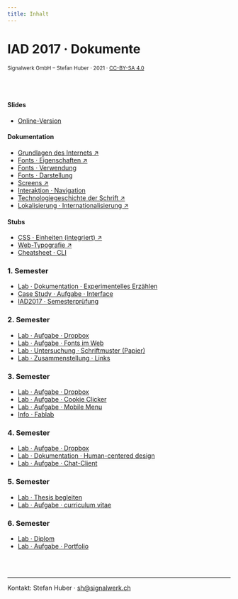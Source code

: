 ```yaml
---
title: Inhalt
---
```


# IAD 2017 · Dokumente

<small>Signalwerk GmbH – Stefan Huber · 2021 · [CC-BY-SA 4.0](https://creativecommons.org/licenses/by-sa/4.0/)</small>

<br>
<br>


#### Slides
* [Online-Version](https://signalwerk.github.io/IAD.LAB.SLD/)

#### Dokumentation

* [Grundlagen des Internets ↗](https://signalwerk.github.io/learn.interaction/articles/internet-technology/)
* [Fonts · Eigenschaften ↗](https://signalwerk.github.io/learn.interaction/articles/font-anatomy/)
* [Fonts · Verwendung](/font-use/)
* [Fonts · Darstellung](/font-rendering/)
* [Screens ↗](https://signalwerk.github.io/learn.interaction/articles/screens/)
* [Interaktion · Navigation](/navigation/)
* [Technologiegeschichte der Schrift ↗](https://signalwerk.github.io/learn.interaction/articles/font-history/)
* [Lokalisierung · Internationalisierung ↗](https://signalwerk.github.io/learn.interaction/articles/global-content/)

<!-- * [Reguläre Ausdrücke · Grundlagen](/regex/) -->
<!-- * [Parser · Grundlagen](/parser/) -->



#### Stubs
* [CSS · Einheiten (integriert) ↗](https://signalwerk.github.io/learn.interaction/articles/basic-technology/)
* [Web-Typografie ↗](http://webtypo.signalwerk.ch)
* [Cheatsheet · CLI](/cheatsheet-cli/)
<!-- * [Touch-Interface](/touch/) -->
<!-- * [Thesis](/thesis/) -->


### 1. Semester

* [Lab · Dokumentation · Experimentelles Erzählen](/exercise-exp-story/)
* [Case Study · Aufgabe · Interface](/exercise-case-study/)
* [IAD2017 · Semesterprüfung](/excercise-first-semester/)

### 2. Semester

* [Lab · Aufgabe · Dropbox](/exercise-dropbox-handling/)
* [Lab · Aufgabe · Fonts im Web](/exercise-webfont/)
* [Lab · Untersuchung · Schriftmuster (Papier)](/exercise-webfont/paper-specimen/)
* [Lab · Zusammenstellung · Links](/exercise-webfont/font-foundries/)

<!-- * [Lab · Plan](/plan/semester-02/) -->

### 3. Semester

* [Lab · Aufgabe · Dropbox](/exercise-dropbox-handling/)
* [Lab · Aufgabe · Cookie Clicker](/exercise-cookie-clicker/)
* [Lab · Aufgabe · Mobile Menu](/exercise-mobile-menu/)
* [Info · Fablab](/typesetting-infos/)

### 4. Semester

* [Lab · Aufgabe · Dropbox](/exercise-dropbox-handling/)
* [Lab · Dokumentation · Human-centered design](/exercise-human-centered-design/)
* [Lab · Aufgabe · Chat-Client](/exercise-chat/)

### 5. Semester
* [Lab · Thesis begleiten](https://github.com/logrinto/IAD2017.thesis)
* [Lab · Aufgabe · curriculum vitae](/exercise-CV/)


### 6. Semester
* [Lab · Diplom](/diplom/)
* [Lab · Aufgabe · Portfolio](/exercise-portfolio/)

<br>
<br>

<hr>

Kontakt:
Stefan Huber · sh@signalwerk.ch
